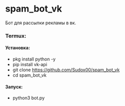 # spam_bot_vk
Бот для рассылки рекламы в вк.


### Termux:

#### Установка:
- pkg install python -y
- pip install vk-api
- git clone https://github.com/Sudox00/spam_bot_vk
- cd spam_bot_vk
#### Запуск:
- python3 bot.py
